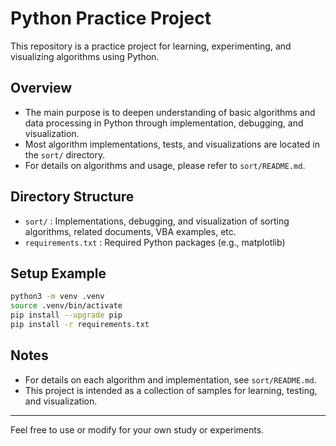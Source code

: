 # Python Practice Project

This repository is a practice project for learning, experimenting, and visualizing algorithms using Python.

## Overview

- The main purpose is to deepen understanding of basic algorithms and data processing in Python through implementation, debugging, and visualization.
- Most algorithm implementations, tests, and visualizations are located in the `sort/` directory.
- For details on algorithms and usage, please refer to `sort/README.md`.

## Directory Structure

- `sort/` : Implementations, debugging, and visualization of sorting algorithms, related documents, VBA examples, etc.
- `requirements.txt` : Required Python packages (e.g., matplotlib)

## Setup Example

```bash
python3 -m venv .venv
source .venv/bin/activate
pip install --upgrade pip
pip install -r requirements.txt
```

## Notes

- For details on each algorithm and implementation, see `sort/README.md`.
- This project is intended as a collection of samples for learning, testing, and visualization.

---

Feel free to use or modify for your own study or experiments.
